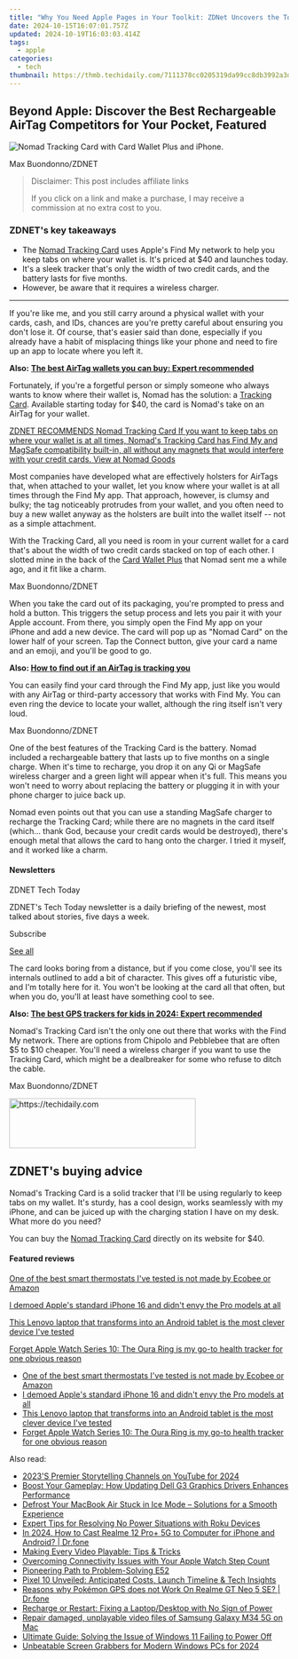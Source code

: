 ```yaml
---
title: "Why You Need Apple Pages in Your Toolkit: ZDNet Uncovers the Top Reasons!"
date: 2024-10-15T16:07:01.757Z
updated: 2024-10-19T16:03:03.414Z
tags:
  - apple
categories:
  - tech
thumbnail: https://thmb.techidaily.com/7111378cc0205319da99cc8db3992a3d311982c554186166a280e12ee8590487.png
---
```


## Beyond Apple: Discover the Best Rechargeable AirTag Competitors for Your Pocket, Featured

![Nomad Tracking Card with Card Wallet Plus and iPhone.](https://www.zdnet.com/a/img/resize/008617b5cfc33c153096c2193289ff73238e3b2b/2024/05/27/2bd33f28-27e9-407b-af79-b0ff2c63a22e/nomad-tracking-card-zdnet-1.jpg?auto=webp&width=1280)

Max Buondonno/ZDNET

>  Disclaimer: This post includes affiliate links
>
>  If you click on a link and make a purchase, I may receive a commission at no extra cost to you.
>

### ZDNET's key takeaways

* The [Nomad Tracking Card](https://shop-links.co/link/?exclusive=1&publisher_slug=itechdaily19598&url=https%3A%2F%2Fwww.anrdoezrs.net%2Flinks%2F9041660%2Ftype%2Fdlg%2Fsid%2Fzd-%255F%255FCOM%255FCLICK%255FID%255F%255F-dtp%2Fhttps%3A%2F%2Fnomadgoods.com%2Fproducts%2Ftracking-card) uses Apple's Find My network to help you keep tabs on where your wallet is. It's priced at $40 and launches today.
* It's a sleek tracker that's only the width of two credit cards, and the battery lasts for five months.
* However, be aware that it requires a wireless charger.

---

If you're like me, and you still carry around a physical wallet with your cards, cash, and IDs, chances are you're pretty careful about ensuring you don't lose it. Of course, that's easier said than done, especially if you already have a habit of misplacing things like your phone and need to fire up an app to locate where you left it.

**Also:** [**The best AirTag wallets you can buy: Expert recommended**](https://www.zdnet.com/article/best-airtag-wallet/)

Fortunately, if you're a forgetful person or simply someone who always wants to know where their wallet is, Nomad has the solution: a [Tracking Card](https://shop-links.co/link/?exclusive=1&publisher_slug=itechdaily19598&url=https%3A%2F%2Fwww.anrdoezrs.net%2Flinks%2F9041660%2Ftype%2Fdlg%2Fsid%2Fzd-%255F%255FCOM%255FCLICK%255FID%255F%255F-dtp%2Fhttps%3A%2F%2Fnomadgoods.com%2Fproducts%2Ftracking-card). Available starting today for $40, the card is Nomad's take on an AirTag for your wallet. 

[ZDNET RECOMMENDS Nomad Tracking Card If you want to keep tabs on where your wallet is at all times, Nomad's Tracking Card has Find My and MagSafe compatibility built-in, all without any magnets that would interfere with your credit cards. View at Nomad Goods](https://shop-links.co/link/?exclusive=1&publisher_slug=itechdaily19598&url=https%3A%2F%2Fwww.anrdoezrs.net%2Flinks%2F9041660%2Ftype%2Fdlg%2Fsid%2Fzd-%255F%255FCOM%255FCLICK%255FID%255F%255F-dtp%2Fhttps%3A%2F%2Fnomadgoods.com%2Fproducts%2Ftracking-card)

Most companies have developed what are effectively holsters for AirTags that, when attached to your wallet, let you know where your wallet is at all times through the Find My app. That approach, however, is clumsy and bulky; the tag noticeably protrudes from your wallet, and you often need to buy a new wallet anyway as the holsters are built into the wallet itself -- not as a simple attachment.

With the Tracking Card, all you need is room in your current wallet for a card that's about the width of two credit cards stacked on top of each other. I slotted mine in the back of the [Card Wallet Plus](https://shop-links.co/link/?exclusive=1&publisher_slug=itechdaily19598&url=https%3A%2F%2Fnomadgoods.com%2Fau%2Fproducts%2Fcard-wallet-plus-black) that Nomad sent me a while ago, and it fit like a charm.

Max Buondonno/ZDNET

When you take the card out of its packaging, you're prompted to press and hold a button. This triggers the setup process and lets you pair it with your Apple account. From there, you simply open the Find My app on your iPhone and add a new device. The card will pop up as "Nomad Card" on the lower half of your screen. Tap the Connect button, give your card a name and an emoji, and you'll be good to go.

**Also: [How to find out if an AirTag is tracking you](https://www.zdnet.com/article/how-to-find-out-if-an-airtag-is-tracking-you/)**

You can easily find your card through the Find My app, just like you would with any AirTag or third-party accessory that works with Find My. You can even ring the device to locate your wallet, although the ring itself isn't very loud.

Max Buondonno/ZDNET

One of the best features of the Tracking Card is the battery. Nomad included a rechargeable battery that lasts up to five months on a single charge. When it's time to recharge, you drop it on any Qi or MagSafe wireless charger and a green light will appear when it's full. This means you won't need to worry about replacing the battery or plugging it in with your phone charger to juice back up.

Nomad even points out that you can use a standing MagSafe charger to recharge the Tracking Card; while there are no magnets in the card itself (which… thank God, because your credit cards would be destroyed), there's enough metal that allows the card to hang onto the charger. I tried it myself, and it worked like a charm.

#### Newsletters

ZDNET Tech Today

ZDNET's Tech Today newsletter is a daily briefing of the newest, most talked about stories, five days a week.

 Subscribe

[See all](https://www.zdnet.com/newsletters/)

The card looks boring from a distance, but if you come close, you'll see its internals outlined to add a bit of character. This gives off a futuristic vibe, and I'm totally here for it. You won't be looking at the card all that often, but when you do, you'll at least have something cool to see.

**Also: [The best GPS trackers for kids in 2024: Expert recommended](https://www.zdnet.com/article/best-gps-trackers-and-devices-for-kids/)**

Nomad's Tracking Card isn't the only one out there that works with the Find My network. There are options from Chipolo and Pebblebee that are often $5 to $10 cheaper. You'll need a wireless charger if you want to use the Tracking Card, which might be a dealbreaker for some who refuse to ditch the cable.

Max Buondonno/ZDNET

<!-- affiliate ads begin -->
<a href="https://aligracehair.sjv.io/c/5597632/2135416/19272" target="_top" id="2135416">
  <img src="//a.impactradius-go.com/display-ad/19272-2135416" border="0" alt="https://techidaily.com" width="336" height="90"/>
</a>
<img height="0" width="0" src="https://aligracehair.sjv.io/i/5597632/2135416/19272" style="position:absolute;visibility:hidden;" border="0" />
<!-- affiliate ads end -->

## ZDNET's buying advice

Nomad's Tracking Card is a solid tracker that I'll be using regularly to keep tabs on my wallet. It's sturdy, has a cool design, works seamlessly with my iPhone, and can be juiced up with the charging station I have on my desk. What more do you need?

You can buy the [Nomad Tracking Card](https://shop-links.co/link/?exclusive=1&publisher_slug=itechdaily19598&url=https%3A%2F%2Fwww.anrdoezrs.net%2Flinks%2F9041660%2Ftype%2Fdlg%2Fsid%2Fzd-%255F%255FCOM%255FCLICK%255FID%255F%255F-dtp%2Fhttps%3A%2F%2Fnomadgoods.com%2Fproducts%2Ftracking-card) directly on its website for $40.

#### Featured reviews

[One of the best smart thermostats I've tested is not made by Ecobee or Amazon](https://www.zdnet.com/article/one-of-the-best-smart-thermostats-ive-tested-is-not-made-by-ecobee-or-amazon/ "One of the best smart thermostats I've tested is not made by Ecobee or Amazon")

[I demoed Apple's standard iPhone 16 and didn't envy the Pro models at all](https://www.zdnet.com/article/why-im-recommending-the-standard-iphone-16-over-the-pro-this-year-and-im-not-alone/ "I demoed Apple's standard iPhone 16 and didn't envy the Pro models at all")

[This Lenovo laptop that transforms into an Android tablet is the most clever device I've tested](https://www.zdnet.com/article/i-tested-lenovos-windows-laptop-that-doubles-as-an-android-tablet-and-it-has-so-much-potential/ "This Lenovo laptop that transforms into an Android tablet is the most clever device I've tested")

[Forget Apple Watch Series 10: The Oura Ring is my go-to health tracker for one obvious reason](https://www.zdnet.com/article/forget-apple-watch-series-10-the-oura-ring-is-my-go-to-health-tracker-for-one-obvious-reason/ "Forget Apple Watch Series 10: The Oura Ring is my go-to health tracker for one obvious reason")

* [One of the best smart thermostats I've tested is not made by Ecobee or Amazon](https://www.zdnet.com/article/one-of-the-best-smart-thermostats-ive-tested-is-not-made-by-ecobee-or-amazon/ "One of the best smart thermostats I've tested is not made by Ecobee or Amazon")
* [I demoed Apple's standard iPhone 16 and didn't envy the Pro models at all](https://www.zdnet.com/article/why-im-recommending-the-standard-iphone-16-over-the-pro-this-year-and-im-not-alone/ "I demoed Apple's standard iPhone 16 and didn't envy the Pro models at all")
* [This Lenovo laptop that transforms into an Android tablet is the most clever device I've tested](https://www.zdnet.com/article/i-tested-lenovos-windows-laptop-that-doubles-as-an-android-tablet-and-it-has-so-much-potential/ "This Lenovo laptop that transforms into an Android tablet is the most clever device I've tested")
* [Forget Apple Watch Series 10: The Oura Ring is my go-to health tracker for one obvious reason](https://www.zdnet.com/article/forget-apple-watch-series-10-the-oura-ring-is-my-go-to-health-tracker-for-one-obvious-reason/ "Forget Apple Watch Series 10: The Oura Ring is my go-to health tracker for one obvious reason")

<ins class="adsbygoogle"
     style="display:block"
     data-ad-format="autorelaxed"
     data-ad-client="ca-pub-7571918770474297"
     data-ad-slot="1223367746"></ins>

<ins class="adsbygoogle"
     style="display:block"
     data-ad-client="ca-pub-7571918770474297"
     data-ad-slot="8358498916"
     data-ad-format="auto"
     data-full-width-responsive="true"></ins>

<span class="atpl-alsoreadstyle">Also read:</span>
<div><ul>
<li><a href="https://extra-lessons.techidaily.com/2023s-premier-storytelling-channels-on-youtube-for-2024/"><u>2023'S Premier Storytelling Channels on YouTube for 2024</u></a></li>
<li><a href="https://hardware-help.techidaily.com/boost-your-gameplay-how-updating-dell-g3-graphics-drivers-enhances-performance/"><u>Boost Your Gameplay: How Updating Dell G3 Graphics Drivers Enhances Performance</u></a></li>
<li><a href="https://technical-tips.techidaily.com/defrost-your-macbook-air-stuck-in-ice-mode-solutions-for-a-smooth-experience/"><u>Defrost Your MacBook Air Stuck in Ice Mode – Solutions for a Smooth Experience</u></a></li>
<li><a href="https://technical-tips.techidaily.com/expert-tips-for-resolving-no-power-situations-with-roku-devices/"><u>Expert Tips for Resolving No Power Situations with Roku Devices</u></a></li>
<li><a href="https://screen-mirror.techidaily.com/in-2024-how-to-cast-realme-12-proplus-5g-to-computer-for-iphone-and-android-drfone-by-drfone-android/"><u>In 2024, How to Cast Realme 12 Pro+ 5G to Computer for iPhone and Android? | Dr.fone</u></a></li>
<li><a href="https://data-wizards.techidaily.com/making-every-video-playable-tips-and-tricks/"><u>Making Every Video Playable: Tips & Tricks</u></a></li>
<li><a href="https://technical-tips.techidaily.com/overcoming-connectivity-issues-with-your-apple-watch-step-count/"><u>Overcoming Connectivity Issues with Your Apple Watch Step Count</u></a></li>
<li><a href="https://driver-error.techidaily.com/pioneering-path-to-problem-solving-e52/"><u>Pioneering Path to Problem-Solving E52</u></a></li>
<li><a href="https://technical-tips.techidaily.com/pixel-10-unveiled-anticipated-costs-launch-timeline-and-tech-insights/"><u>Pixel 10 Unveiled: Anticipated Costs, Launch Timeline & Tech Insights</u></a></li>
<li><a href="https://pokemon-go-android.techidaily.com/reasons-why-pokemon-gps-does-not-work-on-realme-gt-neo-5-se-drfone-by-drfone-virtual-android/"><u>Reasons why Pokémon GPS does not Work On Realme GT Neo 5 SE? | Dr.fone</u></a></li>
<li><a href="https://technical-tips.techidaily.com/recharge-or-restart-fixing-a-laptopdesktop-with-no-sign-of-power/"><u>Recharge or Restart: Fixing a Laptop/Desktop with No Sign of Power</u></a></li>
<li><a href="https://techidaily.com/repair-damaged-unplayable-video-files-of-samsung-galaxy-m34-5g-on-mac-by-stellar-video-repair-mobile-video-repair/"><u>Repair damaged, unplayable video files of Samsung Galaxy M34 5G on Mac</u></a></li>
<li><a href="https://technical-tips.techidaily.com/ultimate-guide-solving-the-issue-of-windows-11-failing-to-power-off/"><u>Ultimate Guide: Solving the Issue of Windows 11 Failing to Power Off</u></a></li>
<li><a href="https://on-screen-recording.techidaily.com/unbeatable-screen-grabbers-for-modern-windows-pcs-for-2024/"><u>Unbeatable Screen Grabbers for Modern Windows PCs for 2024</u></a></li>
</ul></div>

